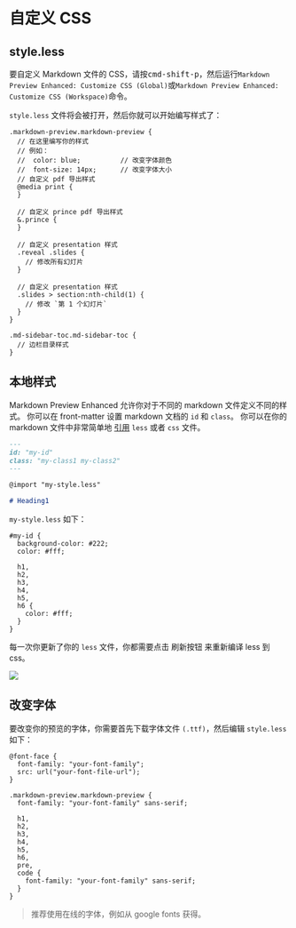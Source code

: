 # 自定义 CSS

## style.less

要自定义 Markdown 文件的 CSS，请按<kbd>cmd-shift-p</kbd>，然后运行`Markdown Preview Enhanced: Customize CSS (Global)`或`Markdown Preview Enhanced: Customize CSS (Workspace)`命令。

`style.less` 文件将会被打开，然后你就可以开始编写样式了：

```less
.markdown-preview.markdown-preview {
  // 在这里编写你的样式
  // 例如：
  //  color: blue;          // 改变字体颜色
  //  font-size: 14px;      // 改变字体大小
  // 自定义 pdf 导出样式
  @media print {
  }

  // 自定义 prince pdf 导出样式
  &.prince {
  }

  // 自定义 presentation 样式
  .reveal .slides {
    // 修改所有幻灯片
  }

  // 自定义 presentation 样式
  .slides > section:nth-child(1) {
    // 修改 `第 1 个幻灯片`
  }
}

.md-sidebar-toc.md-sidebar-toc {
  // 边栏目录样式
}
```

## 本地样式

Markdown Preview Enhanced 允许你对于不同的 markdown 文件定义不同的样式。
你可以在 front-matter 设置 markdown 文档的 `id` 和 `class`。
你可以在你的 markdown 文件中非常简单地 [引用](zh-cn/file-imports.md) `less` 或者 `css` 文件。

```markdown
---
id: "my-id"
class: "my-class1 my-class2"
---

@import "my-style.less"

# Heading1
```

`my-style.less` 如下：

```less
#my-id {
  background-color: #222;
  color: #fff;

  h1,
  h2,
  h3,
  h4,
  h5,
  h6 {
    color: #fff;
  }
}
```

每一次你更新了你的 `less` 文件，你都需要点击 刷新按钮 来重新编译 less 到 css。

![](https://cloud.githubusercontent.com/assets/1908863/22716917/c7088ae0-ed5d-11e6-8db9-e1ab035a3a2b.png)

## 改变字体

要改变你的预览的字体，你需要首先下载字体文件 `(.ttf)`，然后编辑 `style.less` 如下：

```less
@font-face {
  font-family: "your-font-family";
  src: url("your-font-file-url");
}

.markdown-preview.markdown-preview {
  font-family: "your-font-family" sans-serif;

  h1,
  h2,
  h3,
  h4,
  h5,
  h6,
  pre,
  code {
    font-family: "your-font-family" sans-serif;
  }
}
```

> 推荐使用在线的字体，例如从 google fonts 获得。
